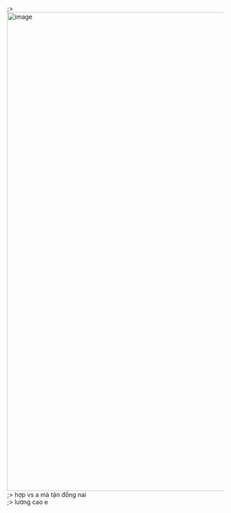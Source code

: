 ;> <img width="1431" height="1111" alt="image" src="https://github.com/user-attachments/assets/fb196cad-3b9e-43d8-b551-45d69fd2581a" /><br>
;> hợp vs a mà tận đồng nai <br>
;> lương cao e
